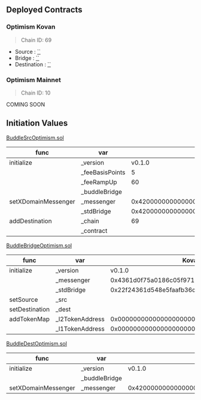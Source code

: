 ## Deployed Contracts

### Optimism Kovan
> Chain ID: 69

- Source : [``]()
- Bridge : [``]()
- Destination : [``]()

### Optimism Mainnet
> Chain ID: 10

COMING SOON

## Initiation Values

[BuddleSrcOptimism.sol](BuddleSrcOptimism.sol)

| func | var | Kovan |
| --- | --- | --- |
| initialize | _version | v0.1.0 |
| | _feeBasisPoints | 5 |
| | _feeRampUp | 60 |
| | _buddleBridge |  |
| setXDomainMessenger | _messenger | 0x4200000000000000000000000000000000000007 |
| | _stdBridge | 0x4200000000000000000000000000000000000010 |
| addDestination | _chain | 69 |
| | _contract |  |


[BuddleBridgeOptimism.sol](BuddleBridgeOptimism.sol)

| func | var | Kovan |
| --- | --- | --- |
| initialize | _version | v0.1.0 |
| | _messenger | 0x4361d0f75a0186c05f971c566dc6bea5957483fd |
| | _stdBridge | 0x22f24361d548e5faafb36d1437839f080363982b |
| setSource | _src |  |
| setDestination | _dest |  |
| addTokenMap | _l2TokenAddress | 0x0000000000000000000000000000000000000000 |
| | _l1TokenAddress | 0x0000000000000000000000000000000000000000 |


[BuddleDestOptimism.sol](BuddleDestOptimism.sol)

| func | var | Kovan |
| --- | --- | --- |
| initialize | _version | v0.1.0 |
| | _buddleBridge |  |
| setXDomainMessenger | _messenger | 0x4200000000000000000000000000000000000007 |
